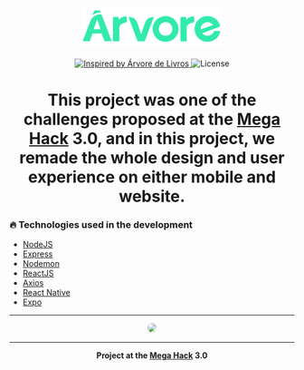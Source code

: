 <h4 align="center">
  <img src="./imgs/logo.png" width="250px" /><br>
</h4>

<p align="center">
  <a href="https://www2.arvoredelivros.com.br/">
    <img alt="Inspired by Árvore de Livros" src="https://img.shields.io/badge/inspired%20by-%C3%81rvore%20%20de%20Livros-brightgreen">
  </a>
  <img alt="License" src="https://img.shields.io/badge/license-MIT-informational">
</p>

<h1 align="center">
  <strong>This project was one of the challenges proposed at the <a href="https://www.megahack.com.br/">Mega Hack</a> 3.0, and in this project, we remade the whole design and user experience on either mobile and website.</strong>
</h1>

### :fire: Technologies used in the development

- [NodeJS](https://nodejs.org/en/)
- [Express](https://expressjs.com/pt-br/)
- [Nodemon](https://www.npmjs.com/package/nodemon)
- [ReactJS](https://reactjs.org/)
- [Axios](https://www.npmjs.com/package/axios)
- [React Native](https://reactnative.dev/)
- [Expo](https://expo.io/)

---

<p align="center">
  <img style="border-radius: 20px" src="./imgs/Web.gif" /><br>
</p>

---

<p align="center">
  <strong>Project at the <a href="https://www.megahack.com.br/">Mega Hack</a> 3.0</strong></br>
</p>

